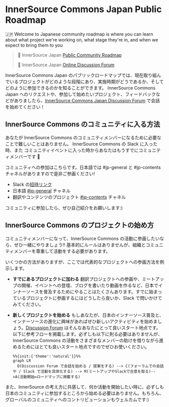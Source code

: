 # InnerSource Commons Japan Public Roadmap

🇯🇵 Welcome to Japanese community roadmap is where you can learn about what project we're working on, what stage they're in, and when we expect to bring them to you

> :rocket: InnerSource Japan [Public Community Roadmap](https://github.com/orgs/InnerSourceCommons/projects/1) 
>
> :speech_balloon: InnerSource Japan [Online Discussion Forum](https://github.com/InnerSourceCommons/jp-roadmap/discussions)

InnerSource Commons Japan のパブリックロードマップでは、現在取り組んでいるプロジェクトがどのような段階にあり、実施時期がどうであるか、そしてどのように参加できるのかを知ることができます。
InnerSource Commons Japan へのリクエストや、参加して始めたいプロジェクト、フィードバックなどがありましたら、[InnerSource Commons Japan Discussion Forum](https://github.com/InnerSourceCommons/jp-roadmap/discussions) で会話を始めてください！


## InnerSource Commons のコミュニティに入る方法

あなたが InnerSource Commons のコミュニティメンバーになるために必要なことで難しいことはありません。 InnerSource Commons の Slack に入った時、また コミュニティイベントに入った時からあなたはもうすでにコミュニティメンバーです :tada:

コミュニティへの参加はこちらです。日本語では #jp-general と #jp-contents チャネルがありますので是非ご参画ください!

- Slack の[招待リンク](https://innersourcecommons-inviter.herokuapp.com/)
- 日本語 [#jp-general](https://app.slack.com/client/T04PXKRM0/C03M546NR16) チャネル
- 翻訳やコンテンツのプロジェクト [#jp-contents](https://app.slack.com/client/T04PXKRM0/C03P1MVMBRS) チャネル

コミュニティに参加したら、ぜひ自己紹介をお願いします:)

## InnerSource Commons のプロジェクトの始め方

コミュニティメンバーになって、InnerSource Commons の活動に参画したいなら、ぜひ一緒にやりましょう!!
基本的にルールはありませんが、組織とコミュニティメンバーを尊重して活動をする必要があります。

いくつかの方法がありますが、ここでは代表的なプロジェクトへの参画方法を例示します。

- **すでにあるプロジェクトに加わる**
  翻訳プロジェクトへの参画や、ミートアップの開催、イベントへの登壇、ブログを書いたり動画を作るなど、日本でインナーソースを普及するためにやることはたくさんあります。すでに始まっているプロジェクトに参画するにはどうしたら良いか、Slack で問いかけてみてください。
- **新しくプロジェクトを始める**
  もしあなたが、日本のインナーソース普及と、インナーソースの進化に興味があればぜひ新しいアクティビティを始めましょう。[Discussion Forum](https://github.com/InnerSourceCommons/jp-roadmap/discussions) はそんなあなたにとって良いスタート地点です。
	以下に参考フローを掲載します。必ずしも以下に則る必要はありませんが、InnerSource Commons の活動をさまざまなメンバーの助けを借りながら進めるためにはとても良いスタート地点ですのでぜひお使いください。

	```mermaid
	%%{init:{'theme':'natural'}}%%
	graph LR
	  D(Discussion Forum で会話を始める / 提案をする) --> C(フォーラムでの会話や / Slack で活動を具体化する) --> M(ミートアップやSlackで合意を取る)-->A(活動開始=ロードマップに掲載する)
	```

また、InnerSource の考え方に共感して、何か活動を開始したい時に、必ずしも日本のコミュニティに参加するところから始める必要はありません。もちろん、グローバルのコミュニティへのコントリビューションもウェルカムです:)
